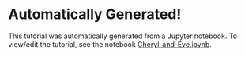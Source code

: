 # Automatically Generated!

This tutorial was automatically generated from a Jupyter notebook.
To view/edit the tutorial, see the notebook [Cheryl-and-Eve.ipynb](../notebooks/Cheryl-and-Eve.ipynb).
